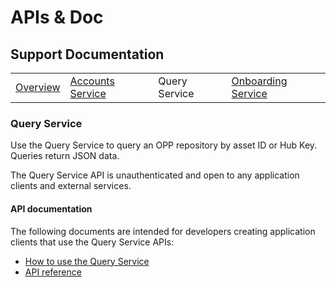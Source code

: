 <!--
(C) Copyright Digital Catapult Limited 2016
 -->

# APIs & Doc

## Support Documentation

|||||
|----|---|---|---|
|[Overview](index.md) | [Accounts Service](account-toc.md) | Query Service | [Onboarding Service](onboard-toc.md) |

### Query Service

Use the Query Service to query an OPP repository by asset ID or Hub
Key. Queries return JSON data.

The Query Service API is unauthenticated and open to any application
clients and external services.

#### API documentation

The following documents are intended for developers creating
application clients that use the Query Service APIs:

+ [How to use the Query Service](https://github.com/openpermissions/query-srv/blob/master/documents/markdown/how-to-query.md)
+ [API reference](https://github.com/openpermissions/query-srv/blob/master/documents/apiary/api.md)
